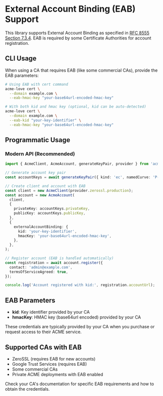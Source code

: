 # External Account Binding (EAB) Support

This library supports External Account Binding as specified in [RFC 8555 Section 7.3.4](https://datatracker.ietf.org/doc/html/rfc8555#section-7.3.4). EAB is required by some Certificate Authorities for account registration.

## CLI Usage

When using a CA that requires EAB (like some commercial CAs), provide the EAB parameters:

```bash
# Using EAB with cert command
acme-love cert \
  --domain example.com \
  --eab-hmac-key "your-base64url-encoded-hmac-key"

# With both kid and hmac key (optional, kid can be auto-detected)
acme-love cert \
  --domain example.com \
  --eab-kid "your-key-identifier" \
  --eab-hmac-key "your-base64url-encoded-hmac-key"
```

## Programmatic Usage

### Modern API (Recommended)

```typescript
import { AcmeClient, AcmeAccount, generateKeyPair, provider } from 'acme-love';

// Generate account key pair
const accountKeys = await generateKeyPair({ kind: 'ec', namedCurve: 'P-256', hash: 'SHA-256' });

// Create client and account with EAB
const client = new AcmeClient(provider.zerossl.production);
const account = new AcmeAccount(
  client,
  {
    privateKey: accountKeys.privateKey,
    publicKey: accountKeys.publicKey,
  },
  {
    externalAccountBinding: {
      kid: 'your-key-identifier',
      hmacKey: 'your-base64url-encoded-hmac-key',
    },
  },
);

// Register account (EAB is handled automatically)
const registration = await account.register({
  contact: 'admin@example.com',
  termsOfServiceAgreed: true,
});

console.log('Account registered with kid:', registration.accountUrl);
```

## EAB Parameters

- **kid**: Key identifier provided by your CA
- **hmacKey**: HMAC key (base64url encoded) provided by your CA

These credentials are typically provided by your CA when you purchase or request access to their ACME service.

## Supported CAs with EAB

- ZeroSSL (requires EAB for new accounts)
- Google Trust Services (requires EAB)
- Some commercial CAs
- Private ACME deployments with EAB enabled

Check your CA's documentation for specific EAB requirements and how to obtain the credentials.
